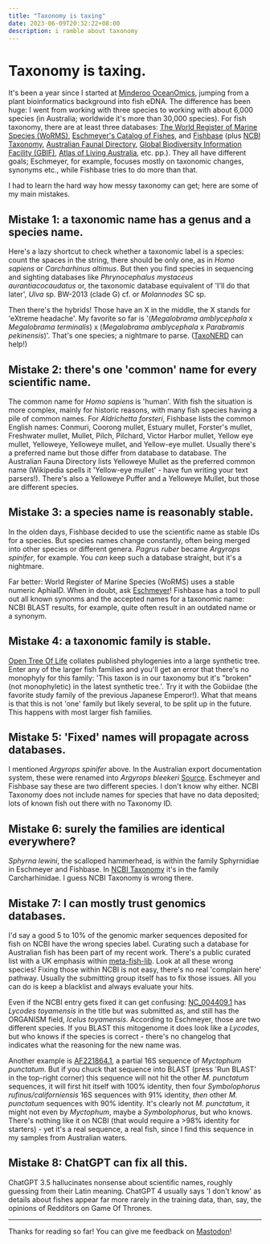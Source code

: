 ```yaml
---
title: "Taxonomy is taxing"
date: 2023-06-09T20:32:22+08:00
description: i ramble about taxonomy
---
```


# Taxonomy is taxing.

It's been a year since I started at [Minderoo OceanOmics](https://www.minderoo.org/oceanomics/), jumping from a plant bioinformatics background into fish eDNA. The difference has been huge: I went from working with three species to working with about 6,000 species (in Australia; worldwide it's more than 30,000 species). For fish taxonomy, there are at least three databases: [The World Register of Marine Species (WoRMS)](https://www.marinespecies.org/), [Eschmeyer's Catalog of Fishes](https://researcharchive.calacademy.org/research/ichthyology/catalog/fishcatmain.asp), and [Fishbase](https://fishbase.org.au) (plus [NCBI Taxonomy](https://www.ncbi.nlm.nih.gov/Taxonomy/Browser/wwwtax.cgi), [Australian Faunal Directory](https://biodiversity.org.au/afd/home), [Global Biodiversity Information Facility (GBIF)](https://www.gbif.org/), [Atlas of Living Australia](https://www.ala.org.au/), etc. pp.). They all have different goals; Eschmeyer, for example, focuses mostly on taxonomic changes, synonyms etc., while Fishbase tries to do more than that.

I had to learn the hard way how messy taxonomy can get; here are some of my main mistakes.

## Mistake 1: a taxonomic name has a genus and a species name.
 
Here's a lazy shortcut to check whether a taxonomic label is a species: count the spaces in the string, there should be only one, as in *Homo sapiens* or *Carcharhinus altimus*. But then you find species in sequencing and sighting databases like *Phrynocephalus mystaceus aurantiacocaudatus* or, the taxonomic database equivalent of 'I'll do that later', *Ulva* sp. BW-2013 (clade G) cf. or *Molannodes* SC sp.

Then there's the hybrids! Those have an X in the middle, the X stands for 'eXtreme headache'. My favorite so far is '(*Megalobrama amblycephala* x *Megalobrama terminalis*) x (*Megalobrama amblycephala* x *Parabramis pekinensis*)'. That's one species; a nightmare to parse. ([TaxoNERD](https://github.com/nleguillarme/taxonerd/issues/11) can help!)

## Mistake 2: there's one 'common' name for every scientific name.

The common name for *Homo sapiens* is 'human'. With fish the situation is more complex, mainly for historic reasons, with many fish species having a pile of common names. For *Aldrichetta forsteri*, Fishbase lists the common English names: Conmuri, Coorong mullet, Estuary mullet, Forster's mullet, Freshwater mullet, Mullet, Pilch, Pilchard, Victor Harbor mullet, Yellow eye mullet, Yelloweye, Yelloweye mullet, and Yellow-eye mullet. Usually there's a preferred name but those differ from database to database. The Australian Fauna Directory lists Yelloweye Mullet as the preferred common name (Wikipedia spells it 'Yellow-eye mullet' - have fun writing your text parsers!). There's also a Yelloweye Puffer and a Yelloweye Mullet, but those are different species.

## Mistake 3: a species name is reasonably stable.

In the olden days, Fishbase decided to use the scientific name as stable IDs for a species. But species names change constantly, often being merged into other species or different genera. *Pagrus ruber* became *Argyrops spinifer*, for example. You *can* keep such a database straight, but it's a nightmare.

Far better: World Register of Marine Species (WoRMS) uses a stable numeric AphiaID. When in doubt, ask [Eschmeyer](https://researcharchive.calacademy.org/research/ichthyology/catalog/fishcatmain.asp)! Fishbase has a tool to pull out all known synonms and the accepted names for a taxonomic name: NCBI BLAST results, for example, quite often result in an outdated name or a synonym.

## Mistake 4: a taxonomic family is stable.

[Open Tree Of Life](https://tree.opentreeoflife.org/about/open-tree-of-life) collates published phylogenies into a large synthetic tree. Enter any of the larger fish families and you'll get an error that there's no monophyly for this family: 'This taxon is in our taxonomy but it's "broken" (not monophyletic) in the latest synthetic tree.'. Try it with the Gobiidae (the favorite study family of the previous Japanese Emperor!). What that means is that this is not 'one' family but likely several, to be split up in the future. This happens with most larger fish families.

## Mistake 5: 'Fixed' names will propagate across databases.

I mentioned *Argyrops spinifer* above. In the Australian export documentation system, these were renamed into *Argyrops bleekeri* [Source](https://www.agriculture.gov.au/biosecurity-trade/export/controlled-goods/fish/industry-advice-notices/2022/2022-02). Eschmeyer and Fishbase say these are two different species. I don't know why either. NCBI Taxonomy does not include names for species that have no data deposited; lots of known fish out there with no Taxonomy ID.

## Mistake 6: surely the families are identical everywhere?

*Sphyrna lewini*, the scalloped hammerhead, is within the family Sphyrnidiae in Eschmeyer and Fishbase. In [NCBI Taxonomy](https://www.ncbi.nlm.nih.gov/Taxonomy/Browser/wwwtax.cgi?id=7823) it's in the family Carcharhinidae. I guess NCBI Taxonomy is wrong there.

## Mistake 7: I can mostly trust genomics databases.

I'd say a good 5 to 10% of the genomic marker sequences deposited for fish on NCBI have the wrong species label. Curating such a database for Australian fish has been part of my recent work. There's a public curated list with a UK emphasis within [meta-fish-lib](https://github.com/genner-lab/meta-fish-lib/blob/main/assets/exclusions.csv). Look at all these wrong species! Fixing those within NCBI is not easy, there's no real 'complain here' pathway. Usually the submitting group itself has to fix those issues. All you can do is keep a blacklist and always evaluate your hits. 

Even if the NCBI entry gets fixed it can get confusing: [NC_004409.1](https://www.ncbi.nlm.nih.gov/nuccore/NC_004409.1) has *Lycodes toyamensis* in the title but was submitted as, and still has the ORGANISM field, *Icelus toyamensis*. According to Eschmeyer, those are two different species. If you BLAST this mitogenome it does look like a *Lycodes*, but who knows if the species is correct - there's no changelog that indicates what the reasoning for the new name was.

Another example is [AF221864.1](https://www.ncbi.nlm.nih.gov/nucleotide/AF221864.1?report=genbank), a partial 16S sequence of *Myctophum punctatum*. But if you chuck that sequence into BLAST (press 'Run BLAST' in the top-right corner) this sequence will not hit the other *M. punctatum* sequences, it will first hit itself with 100% identity, then four *Symbolophorus rufinus/californiensis* 16S sequences with 91% identity, *then* other *M. punctatum* sequences with 90% identity. It's clearly not *M. punctatum*, it might not even by *Myctophum*, maybe a *Symbolophorus*, but who knows. There's nothing like it on NCBI (that would require a >98% identity for starters) - yet it's a real sequence, a real fish, since I find this sequence in my samples from Australian waters.

## Mistake 8: ChatGPT can fix all this.

ChatGPT 3.5 hallucinates nonsense about scientific names, roughly guessing from their Latin meaning. ChatGPT 4 usually says 'I don't know' as details about fishes appear far more rarely in the training data, than, say, the opinions of Redditors on Game Of Thrones.

---

Thanks for reading so far! You can give me feedback on [Mastodon](https://genomic.social/@PhilippBayer/)!
